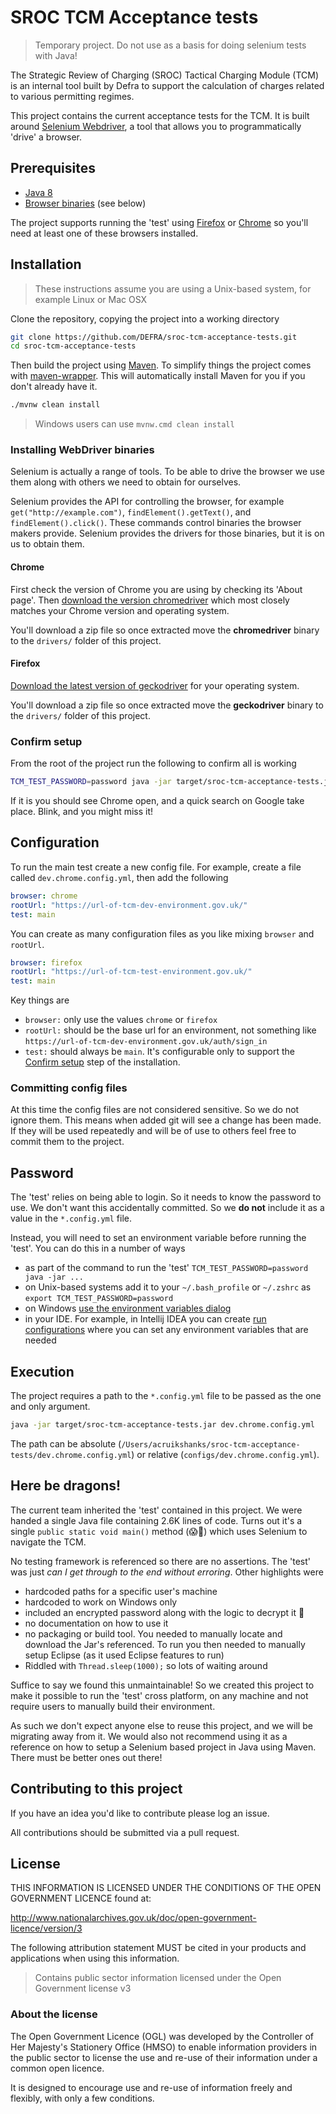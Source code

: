 # SROC TCM Acceptance tests

> Temporary project. Do not use as a basis for doing selenium tests with Java!

The Strategic Review of Charging (SROC) Tactical Charging Module (TCM) is an internal tool built by Defra to support the calculation of charges related to various permitting regimes.
 
This project contains the current acceptance tests for the TCM. It is built around [Selenium Webdriver](https://www.selenium.dev/documentation/en/webdriver/), a tool that allows you to programmatically 'drive' a browser.

## Prerequisites

- [Java 8](https://openjdk.java.net/install/)
- [Browser binaries](#installing-webdriver-binaries) (see below)

The project supports running the 'test' using [Firefox](https://www.mozilla.org/en-GB/firefox/) or [Chrome](https://www.google.com/intl/en_uk/chrome/) so you'll need at least one of these browsers installed.

## Installation

> These instructions assume you are using a Unix-based system, for example Linux or Mac OSX

Clone the repository, copying the project into a working directory

```bash
git clone https://github.com/DEFRA/sroc-tcm-acceptance-tests.git
cd sroc-tcm-acceptance-tests
```

Then build the project using [Maven](https://maven.apache.org/). To simplify things the project comes with [maven-wrapper](https://github.com/takari/maven-wrapper). This will automatically install Maven for you if you don't already have it. 

```bash
./mvnw clean install
```

> Windows users can use `mvnw.cmd clean install`

### Installing WebDriver binaries

Selenium is actually a range of tools. To be able to drive the browser we use them along with others we need to obtain for ourselves.

Selenium provides the API for controlling the browser, for example `get("http://example.com")`, `findElement().getText()`, and `findElement().click()`. These commands control binaries the browser makers provide. Selenium provides the drivers for those binaries, but it is on us to obtain them.

#### Chrome

First check the version of Chrome you are using by checking its 'About page'. Then [download the version chromedriver](https://chromedriver.storage.googleapis.com/index.html) which most closely matches your Chrome version and operating system.

You'll download a zip file so once extracted move the **chromedriver** binary to the `drivers/` folder of this project.

#### Firefox

[Download the latest version of geckodriver](https://github.com/mozilla/geckodriver/releases) for your operating system.

You'll download a zip file so once extracted move the **geckodriver** binary to the `drivers/` folder of this project.

### Confirm setup

From the root of the project run the following to confirm all is working

```bash
TCM_TEST_PASSWORD=password java -jar target/sroc-tcm-acceptance-tests.jar example.config.yml
```

If it is you should see Chrome open, and a quick search on Google take place. Blink, and you might miss it!

## Configuration

To run the main test create a new config file. For example, create a file called `dev.chrome.config.yml`, then add the following

```yaml
browser: chrome
rootUrl: "https://url-of-tcm-dev-environment.gov.uk/"
test: main
```

You can create as many configuration files as you like mixing `browser` and `rootUrl`.

```yaml
browser: firefox
rootUrl: "https://url-of-tcm-test-environment.gov.uk/"
test: main
```

Key things are

- `browser:` only use the values `chrome` or `firefox`
- `rootUrl:` should be the base url for an environment, not something like `https://url-of-tcm-dev-environment.gov.uk/auth/sign_in`
- `test:` should always be `main`. It's configurable only to support the [Confirm setup](#confirm-setup) step of the installation.

### Committing config files

At this time the config files are not considered sensitive. So we do not ignore them. This means when added git will see a change has been made. If they will be used repeatedly and will be of use to others feel free to commit them to the project.

## Password

The 'test' relies on being able to login. So it needs to know the password to use. We don't want this accidentally committed. So we **do not** include it as a value in the `*.config.yml` file.

Instead, you will need to set an environment variable before running the 'test'. You can do this in a number of ways

- as part of the command to run the 'test' `TCM_TEST_PASSWORD=password java -jar ...`
- on Unix-based systems add it to your `~/.bash_profile` or `~/.zshrc` as `export TCM_TEST_PASSWORD=password`
- on Windows [use the environment variables dialog](https://www.computerhope.com/issues/ch000549.htm)
- in your IDE. For example, in Intellij IDEA you can create [run configurations](https://www.jetbrains.com/help/idea/run-debug-configuration.html) where you can set any environment variables that are needed

## Execution

The project requires a path to the `*.config.yml` file to be passed as the one and only argument.

```bash
java -jar target/sroc-tcm-acceptance-tests.jar dev.chrome.config.yml
```

The path can be absolute (`/Users/acruikshanks/sroc-tcm-acceptance-tests/dev.chrome.config.yml`) or relative (`configs/dev.chrome.config.yml`).

## Here be dragons!

The current team inherited the 'test' contained in this project. We were handed a single Java file containing 2.6K lines of code. Turns out it's a single `public static void main()` method (😱🤯) which uses Selenium to navigate the TCM.
  
No testing framework is referenced so there are no assertions. The 'test' was just *can I get through to the end without erroring*. Other highlights were

- hardcoded paths for a specific user's machine
- hardcoded to work on Windows only
- included an encrypted password along with the logic to decrypt it 🤦
- no documentation on how to use it
- no packaging or build tool. You needed to manually locate and download the Jar's referenced. To run you then needed to manually setup Eclipse (as it used Eclipse features to run)
- Riddled with `Thread.sleep(1000);` so lots of waiting around

Suffice to say we found this unmaintainable! So we created this project to make it possible to run the 'test' cross platform, on any machine and not require users to manually build their environment.

As such we don't expect anyone else to reuse this project, and we will be migrating away from it. We would also not recommend using it as a reference on how to setup a Selenium based project in Java using Maven. There must be better ones out there!

## Contributing to this project

If you have an idea you'd like to contribute please log an issue.

All contributions should be submitted via a pull request.

## License

THIS INFORMATION IS LICENSED UNDER THE CONDITIONS OF THE OPEN GOVERNMENT LICENCE found at:

<http://www.nationalarchives.gov.uk/doc/open-government-licence/version/3>

The following attribution statement MUST be cited in your products and applications when using this information.

>Contains public sector information licensed under the Open Government license v3

### About the license

The Open Government Licence (OGL) was developed by the Controller of Her Majesty's Stationery Office (HMSO) to enable information providers in the public sector to license the use and re-use of their information under a common open licence.

It is designed to encourage use and re-use of information freely and flexibly, with only a few conditions.